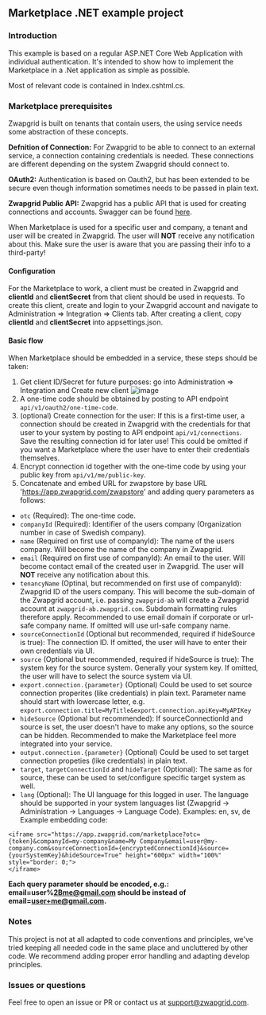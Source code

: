 ## Marketplace .NET example project
### Introduction
This example is based on a regular ASP.NET Core Web Application with individual authentication. It's intended to show how to implement the Marketplace in a .Net application as simple as possible.

Most of relevant code is contained in Index.cshtml.cs.

### Marketplace prerequisites
Zwapgrid is built on tenants that contain users, the using service needs some abstraction of these concepts.

**Defnition of Connection:** For Zwapgrid to be able to connect to an external service, a connection containing credentials is needed. These connections are different depending on the system Zwapgrid should connect to.

**OAuth2:** Authentication is based on Oauth2, but has been extended to be secure even though information sometimes needs to be passed in plain text.

**Zwapgrid Public API:** Zwapgrid has a public API that is used for creating connections and accounts. Swagger can be found [here](https://api.zwapgrid.com/swagger/index.html?urls.primaryName=Zwapgrid%20API%20V1).

When Marketplace is used for a specific user and company, a tenant and user will be created in Zwapgrid. The user will **NOT** receive any notification about this. Make sure the user is aware that you are passing their info to a third-party!

#### Configuration
For the Marketplace to work, a client must be created in Zwapgrid and **clientId** and **clientSecret** from that client should be used in requests. To create this client, create and login to your Zwapgrid account and navigate to Administration => Integration => Clients tab. After creating a client, copy **clientId** and **clientSecret** into appsettings.json.

#### Basic flow
When Marketplace should be embedded in a service, these steps should be taken:
1. Get client ID/Secret for future purposes: go into Administration => Integration and Create new client
![image](https://user-images.githubusercontent.com/3764236/149756420-f79cf0b9-5c0d-4f98-a48e-b366fc2aaf9f.png)
2. A one-time code should be obtained by posting to API endpoint `api/v1/oauth2/one-time-code`.
3. (optional) Create connection for the user: If this is a first-time user, a connection should be created in Zwapgrid with the credentials for that user to your system by posting to API endpoint `api/v1/connections`. Save the resulting connection id for later use! This could be omitted if you want a Marketplace where the user have to enter their credentials themselves.
4. Encrypt connection id together with the one-time code by using your public key from `api/v1/me/public-key`.
5. Concatenate and embed URL for zwapstore by base URL 'https://app.zwapgrid.com/zwapstore' and adding query parameters as follows:
 - `otc` (Required): The one-time code.
 - `companyId` (Required): Identifier of the users company (Organization number in case of Swedish company).
 - `name` (Required on first use of companyId): The name of the users company. Will become the name of the company in Zwapgrid.
 - `email` (Required on first use of companyId): An email to the user. Will become contact email of the created user in Zwapgrid. The user will **NOT** receive any notification about this.
 - `tenancyName` (Optinal, but recommended on first use of companyId): Zwapgrid ID of the users company. This will become the sub-domain of the Zwapgrid account, i.e. passing `zwapgrid-ab` will create a Zwapgrid account at `zwapgrid-ab.zwapgrid.com`. Subdomain formatting rules therefore apply. Recommended to use email domain if corporate or url-safe company name. If omitted will use url-safe company name.
 - `sourceConnectionId` (Optional but recommended, required if hideSource is true): The connection ID. If omitted, the user will have to enter their own credentials via UI.
 - `source` (Optional but recommended, required if hideSource is true): The system key for the source system. Generally your system key. If omitted, the user will have to select the source system via UI.
 -  `export.connection.{parameter}` (Optional) Could be used to set source connection properites (like credentials) in plain text. Parameter name should start with lowercase letter, e.g. `export.connection.title=MyTitle&export.connection.apiKey=MyAPIKey`
 - `hideSource` (Optional but recommended): If sourceConnectionId and source is set, the user doesn't have to make any options, so the source can be hidden. Recommended to make the Marketplace feel more integrated into your service.
 -  `output.connection.{parameter}` (Optional) Could be used to set target connection propeties (like credentials) in plain text.
 - `target`, `targetConnectionId` and `hideTarget` (Optional): The same as for source, these can be used to set/configure specific target system as well.
 - `lang` (Optional): The UI language for this logged in user. The language should be supported in your system languages list (Zwapgrid -> Administration -> Languages -> Language Code). Examples: en, sv, de
 Example embedding code: 
 ```
<iframe src="https://app.zwapgrid.com/marketplace?otc={token}&companyId=my-company&name=My Company&email=user@my-company.com&sourceConnectionId={encryptedConnectionId}&source={yourSystemKey}&hideSource=True" height="600px" width="100%" style="border: 0;">
</iframe>
```
**Each query parameter should be encoded, e.g.: email=user%2Bme@gmail.com should be instead of email=user+me@gmail.com.**
 
### Notes
This project is not at all adapted to code conventions and principles, we've tried keeping all needed code in the same place and uncluttered by other code. We recommend adding proper error handling and adapting develop principles.

### Issues or questions
Feel free to open an issue or PR or contact us at support@zwapgrid.com.
